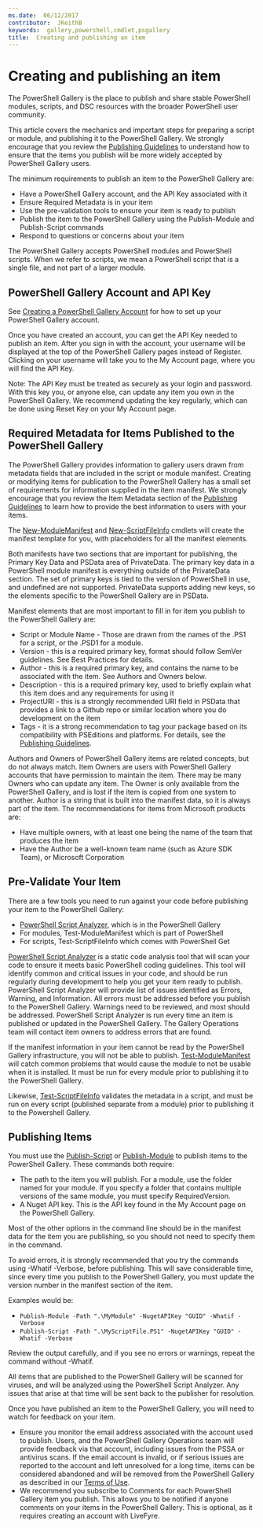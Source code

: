 ```yaml
---
ms.date:  06/12/2017
contributor:  JKeithB
keywords:  gallery,powershell,cmdlet,psgallery
title:  Creating and publishing an item
---
```

# Creating and publishing an item

The PowerShell Gallery is the place to publish and share stable PowerShell modules, scripts,
and DSC resources with the broader PowerShell user community.

This article covers the mechanics and important steps for preparing a script or module, and
publishing it to the PowerShell Gallery. We strongly encourage that you review the
 [Publishing Guidelines](../../concepts/publishing-guidelines.md) to understand how to ensure that the items you publish will be more widely accepted by PowerShell Gallery users.

The minimum requirements to publish an item to the PowerShell Gallery are:

- Have a PowerShell Gallery account, and the API Key associated with it
- Ensure Required Metadata is in your item
- Use the pre-validation tools to ensure your item is ready to publish
- Publish the item to the PowerShell Gallery using the Publish-Module and Publish-Script commands
- Respond to questions or concerns about your item

The PowerShell Gallery accepts PowerShell modules and PowerShell scripts. When we refer to scripts,
we mean a PowerShell script that is a single file, and not part of a larger module.

## PowerShell Gallery Account and API Key

See [Creating a PowerShell Gallery Account](/powershell/gallery/how-to/publishing-packages/creating-an-account)
for how to set up your PowerShell Gallery account.

Once you have created an account, you can get the API Key needed to publish an item. After you sign
in with the account, your username will be displayed at the top of the PowerShell Gallery pages
instead of Register. Clicking on your username will take you to the My Account page, where you will
find the API Key.

Note: The API Key must be treated as securely as your login and password.
With this key you, or anyone else, can update any item you own in the PowerShell Gallery.
We recommend updating the key regularly, which can be done using Reset Key on your My Account page.

## Required Metadata for Items Published to the PowerShell Gallery

The PowerShell Gallery provides information to gallery users drawn from metadata fields that are
included in the script or module manifest. Creating or modifying items for publication to the
PowerShell Gallery has a small set of requirements for information supplied in the item manifest.
We strongly encourage that you review the Item Metadata section of the
 [Publishing Guidelines](../../concepts/publishing-guidelines.md) to learn how to provide
 the best information to users with your items.

The [New-ModuleManifest](/powershell/module/microsoft.powershell.core/new-modulemanifest)
and [New-ScriptFileInfo](/powershell/module/PowerShellGet/New-ScriptFileInfo)
cmdlets will create the manifest template for you, with placeholders for all the manifest elements.

Both manifests have two sections that are important for publishing, the Primary Key Data and PSData
area of PrivateData. The primary key data in a PowerShell module manifest is everything outside of
the PrivateData section. The set of primary keys is tied to the version of PowerShell in use, and
undefined are not supported. PrivateData supports adding new keys, so the elements specific to the
PowerShell Gallery are in PSData.


Manifest elements that are most important to fill in for item you publish to the PowerShell Gallery
are:

- Script or Module Name - Those are drawn from the names of the .PS1 for a script, or the .PSD1 for
a module.
- Version - this is a required primary key, format should follow SemVer guidelines. See Best
Practices for details.
- Author - this is a required primary key, and contains the name to be associated with the item.
See Authors and Owners below.
- Description - this is a required primary key, used to briefly explain what this item does and any
requirements for using it
- ProjectURI - this is a strongly recommended URI field in PSData that provides a link to a Github
repo or similar location where you do development on the item
- Tags - it is a strong recommendation to tag your package based on its compatibility with
PSEditions and platforms. For details, see the
[Publishing Guidelines](../../concepts/publishing-guidelines.md#tag-your-package-with-the-compatible-pseditions-and-platforms).

Authors and Owners of PowerShell Gallery items are related concepts, but do not always match. Item
Owners are users with PowerShell Gallery accounts that have permission to maintain the item. There
may be many Owners who can update any item. The Owner is only available from the PowerShell
Gallery, and is lost if the item is copied from one system to another. Author is a string that is
built into the manifest data, so it is always part of the item. The recommendations for items from
Microsoft products are:

- Have multiple owners, with at least one being the name of the team that produces the item
- Have the Author be a well-known team name (such as Azure SDK Team), or Microsoft Corporation


## Pre-Validate Your Item

There are a few tools you need to run against your code before publishing your item to the
PowerShell Gallery:

- [PowerShell Script Analyzer](https://www.powershellgallery.com/packages/PSScriptAnalyzer/), which
is in the PowerShell Gallery
- For modules, Test-ModuleManifest which is part of PowerShell
- For scripts, Test-ScriptFileInfo which comes with PowerShell Get

[PowerShell Script Analyzer](https://www.powershellgallery.com/packages/PSScriptAnalyzer/) is a
static code analysis tool that will scan your code to ensure it meets basic PowerShell coding
guidelines. This tool will identify common and critical issues in your code, and should be run
regularly during development to help you get your item ready to publish. PowerShell Script Analyzer
will provide list of issues identified as Errors, Warning, and Information. All errors must be
addressed before you publish to the PowerShell Gallery. Warnings need to be reviewed, and most
should be addressed. PowerShell Script Analyzer is run every time an item is published or updated
in the PowerShell Gallery. The Gallery Operations team will contact item owners to address errors
that are found.

If the manifest information in your item cannot be read by the PowerShell Gallery infrastructure,
you will not be able to publish.
[Test-ModuleManifest](/powershell/module/microsoft.powershell.core/test-modulemanifest) will catch
common problems that would cause the module to not be usable when it is installed. It must be run
for every module prior to publishing it to the PowerShell Gallery.

Likewise, [Test-ScriptFileInfo](/powershell/module/PowerShellGet/test-scriptfileinfo) validates the
metadata in a script, and must be run on every script (published separate from a module) prior to
publishing it to the Powershell Gallery.


## Publishing Items

You must use the [Publish-Script](/powershell/module/PowerShellGet/publish-script) or
[Publish-Module](/powershell/module/PowerShellGet/publish-module) to publish items to the
PowerShell Gallery. These commands both require:

- The path to the item you will publish. For a module, use the folder named for your module. If you
specify a folder that contains multiple versions of the same module, you must specify
RequiredVersion.
- A Nuget API key. This is the API key found in the My Account page on the PowerShell Gallery.

Most of the other options in the command line should be in the manifest data for the item you are
publishing, so you should not need to specify them in the command.

To avoid errors, it is strongly recommended that you try the commands using -Whatif -Verbose,
before publishing. This will save considerable time, since every time you publish to the PowerShell
Gallery, you must update the version number in the manifest section of the item.

Examples would be:

* `Publish-Module -Path ".\MyModule" -NugetAPIKey "GUID" -Whatif -Verbose`
* `Publish-Script -Path ".\MyScriptFile.PS1" -NugetAPIKey "GUID" -Whatif -Verbose`

Review the output carefully, and if you see no errors or warnings, repeat the command without -Whatif.

All items that are published to the PowerShell Gallery will be scanned for viruses, and will be
analyzed using the PowerShell Script Analyzer. Any issues that arise at that time will be sent back
to the publisher for resolution.

Once you have published an item to the PowerShell Gallery, you will need to watch for feedback on
your item.

- Ensure you monitor the email address associated with the account used to publish. Users, and the
PowerShell Gallery Operations team will provide feedback via that account, including issues from
the PSSA or antivirus scans. If the email account is invalid, or if serious issues are reported to
the account and left unresolved for a long time, items can be considered abandoned and will be
removed from the PowerShell Gallery as described in our [Terms of
Use](https://www.powershellgallery.com/policies/Terms).
- We recommend you subscribe to Comments for each PowerShell Gallery item you publish. This allows
you to be notified if anyone comments on your items in the PowerShell Gallery. This is optional, as
it requires creating an account with LiveFyre.
